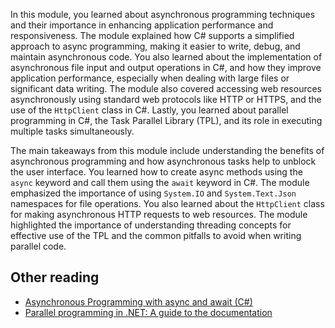 In this module, you learned about asynchronous programming techniques and their importance in enhancing application performance and responsiveness. The module explained how C# supports a simplified approach to async programming, making it easier to write, debug, and maintain asynchronous code. You also learned about the implementation of asynchronous file input and output operations in C#, and how they improve application performance, especially when dealing with large files or significant data writing. The module also covered accessing web resources asynchronously using standard web protocols like HTTP or HTTPS, and the use of the `HttpClient` class in C#. Lastly, you learned about parallel programming in C#, the Task Parallel Library (TPL), and its role in executing multiple tasks simultaneously.

The main takeaways from this module include understanding the benefits of asynchronous programming and how asynchronous tasks help to unblock the user interface. You learned how to create async methods using the `async` keyword and call them using the `await` keyword in C#. The module emphasized the importance of using `System.IO` and `System.Text.Json` namespaces for file operations. You also learned about the `HttpClient` class for making asynchronous HTTP requests to web resources. The module highlighted the importance of understanding threading concepts for effective use of the TPL and the common pitfalls to avoid when writing parallel code.

## Other reading

- [Asynchronous Programming with async and await (C#)](/dotnet/csharp/programming-guide/concepts/async/)
- [Parallel programming in .NET: A guide to the documentation](/dotnet/standard/parallel-programming/)

